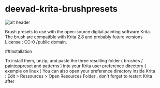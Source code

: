 deevad-krita-brushpresets
=========================

![alt header](http://www.davidrevoy.com/data/images/blog/2014/05/v4-brush-com-a.jpg)

Brush presets to use with the open-source digital painting software Krita.
The brush are compatible with Krita 2.8 and probably future versions
License : CC-0 /public domain.

##Installation

To install them,  unzip, and paste the three resulting folder ( brushes / paintoppreset and patterns  ) into your Krita user preference directory ( exemple on linux )
You can also open your preference directory inside Krita : Edit > Ressources > Open Resources Folder , don't forget to restart Krita after

